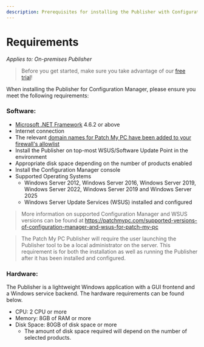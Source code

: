 ```yaml
---
description: Prerequisites for installing the Publisher with Configuration Manager.
---
```


# Requirements

_Applies to: On-premises Publisher_

<blockquote class="wp-block-quote">
<p>Before you get started, make sure you take advantage of our <a href="https://patchmypc.com/free-trial">free trial</a>!</p>
</blockquote>

When installing the Publisher for Configuration Manager, please ensure you meet the following requirements:

### Software:

* [Microsoft .NET Framework](https://learn.microsoft.com/en-us/dotnet/framework/migration-guide/versions-and-dependencies) 4.6.2 or above
* Internet connection
* The relevant [domain names for Patch My PC have been added to your firewall's allowlist](https://patchmypc.com/list-of-domains-used-for-downloads-in-patch-my-pc-update-catalog)
* Install the Publisher on top-most WSUS/Software Update Point in the environment
* Appropriate disk space depending on the number of products enabled
* Install the Configuration Manager console
* Supported Operating Systems
  * Windows Server 2012, Windows Server 2016, Windows Server 2019, Windows Server 2022, Windows Server 2019 and Windows Server 2025
  * Windows Server Update Services (WSUS) installed and configured

<blockquote class="wp-block-quote">
<p>More information on supported Configuration Manager and WSUS versions can be found at <a href="https://patchmypc.com/supported-versions-of-configuration-manager-and-wsus-for-patch-my-pc">https://patchmypc.com/supported-versions-of-configuration-manager-and-wsus-for-patch-my-pc</a></p>
</blockquote>

<blockquote class="wp-block-quote">
<p>The Patch My PC Publisher will require the user launching the Publisher tool to be a local administrator on the server. This requirement is for both the installation as well as running the Publisher after it has been installed and configured.</p>
</blockquote>

### Hardware:

The Publisher is a lightweight Windows application with a GUI frontend and a Windows service backend. The hardware requirements can be found below.

* CPU: 2 CPU or more
* Memory: 8GB of RAM or more
* Disk Space: 80GB of disk space or more
  * The amount of disk space required will depend on the number of selected products.